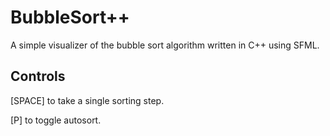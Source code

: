 # BubbleSort++

A simple visualizer of the bubble sort algorithm written in C++ using SFML.

## Controls

[SPACE] to take a single sorting step.

[P] to toggle autosort.
